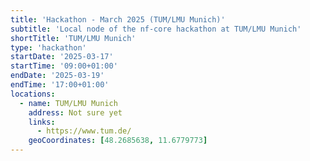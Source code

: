 ```yaml
---
title: 'Hackathon - March 2025 (TUM/LMU Munich)'
subtitle: 'Local node of the nf-core hackathon at TUM/LMU Munich'
shortTitle: 'TUM/LMU Munich'
type: 'hackathon'
startDate: '2025-03-17'
startTime: '09:00+01:00'
endDate: '2025-03-19'
endTime: '17:00+01:00'
locations:
  - name: TUM/LMU Munich
    address: Not sure yet
    links:
      - https://www.tum.de/
    geoCoordinates: [48.2685638, 11.6779773]
---
```


